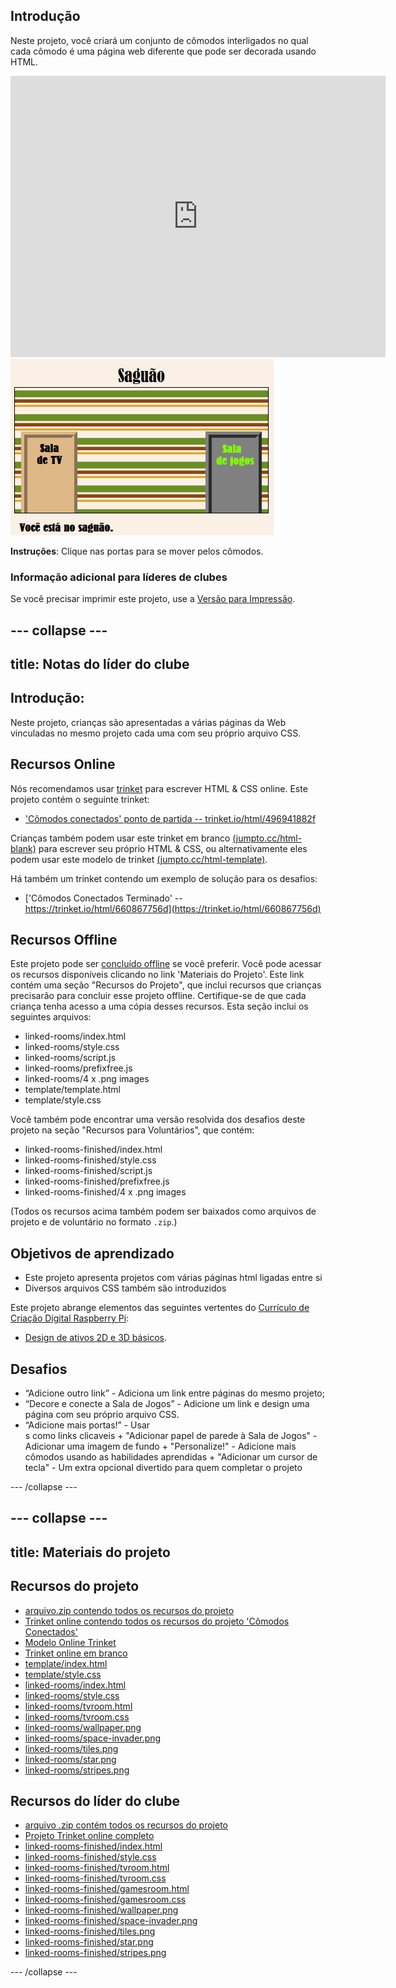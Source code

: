 ## Introdução

Neste projeto, você criará um conjunto de cômodos interligados no qual cada cômodo é uma página web diferente que pode ser decorada usando HTML.

<div class="trinket">
  <iframe src="https://trinket.io/embed/html/660867756d?outputOnly=true&start=result" width="600" height="450" frameborder="0" marginwidth="0" marginheight="0" allowfullscreen>
  </iframe>
  <img src="images/rooms-hall-finished.png">
</div>

**Instruções**: Clique nas portas para se mover pelos cômodos.

### Informação adicional para líderes de clubes

Se você precisar imprimir este projeto, use a [Versão para Impressão](https://projects.raspberrypi.org/pt-BR/projects/linked-rooms/print).

--- collapse ---
---
title: Notas do líder do clube
---

## Introdução:

Neste projeto, crianças são apresentadas a várias páginas da Web vinculadas no mesmo projeto cada uma com seu próprio arquivo CSS.

## Recursos Online

Nós recomendamos usar [trinket](https://trinket.io/) para escrever HTML & CSS online. Este projeto contém o seguinte trinket:

* ['Cômodos conectados' ponto de partida -- trinket.io/html/496941882f](https://trinket.io/html/496941882f)

Crianças também podem usar este trinket em branco [(jumpto.cc/html-blank)](http://jumpto.cc/html-blank) para escrever seu próprio HTML & CSS, ou alternativamente eles podem usar este modelo de trinket [(jumpto.cc/html-template)](http://jumpto.cc/html-template).

Há também um trinket contendo um exemplo de solução para os desafios:

* ['Cômodos Conectados Terminado' -- https://trinket.io/html/660867756d](https://trinket.io/html/660867756d)

## Recursos Offline

Este projeto pode ser [concluído offline](https://www.codeclubprojects.org/en-GB/resources/webdev-working-offline/) se você preferir. Você pode acessar os recursos disponíveis clicando no link 'Materiais do Projeto'. Este link contém uma seção "Recursos do Projeto", que inclui recursos que crianças precisarão para concluir esse projeto offline. Certifique-se de que cada criança tenha acesso a uma cópia desses recursos. Esta seção inclui os seguintes arquivos:

* linked-rooms/index.html
* linked-rooms/style.css
* linked-rooms/script.js
* linked-rooms/prefixfree.js
* linked-rooms/4 x .png images
* template/template.html
* template/style.css

Você também pode encontrar uma versão resolvida dos desafios deste projeto na seção "Recursos para Voluntários", que contém:

* linked-rooms-finished/index.html
* linked-rooms-finished/style.css
* linked-rooms-finished/script.js
* linked-rooms-finished/prefixfree.js
* linked-rooms-finished/4 x .png images

(Todos os recursos acima também podem ser baixados como arquivos de projeto e de voluntário no formato `.zip`.)

## Objetivos de aprendizado

* Este projeto apresenta projetos com várias páginas html ligadas entre si
* Diversos arquivos CSS também são introduzidos

Este projeto abrange elementos das seguintes vertentes do [Currículo de Criação Digital Raspberry Pi](http://rpf.io/curriculum):

* [Design de ativos 2D e 3D básicos](https://www.raspberrypi.org/curriculum/design/creator).

## Desafios

* “Adicione outro link” - Adiciona um link entre páginas do mesmo projeto;
* “Decore e conecte a Sala de Jogos” - Adicione um link e design uma página com seu próprio arquivo CSS. 
* “Adicione mais portas!” - Usar <div>s como links clicaveis + "Adicionar papel de parede à Sala de Jogos" - Adicionar uma imagem de fundo + "Personalize!" - Adicione mais cômodos usando as habilidades aprendidas + "Adicionar um cursor de tecla" - Um extra opcional divertido para quem completar o projeto

--- /collapse ---

--- collapse ---
---
title: Materiais do projeto
---
## Recursos do projeto

* [arquivo.zip contendo todos os recursos do projeto](resources/rooms-project-resources.zip)
* [Trinket online contendo todos os recursos do projeto 'Cômodos Conectados'](https://trinket.io/html/496941882f)
* [Modelo Online Trinket](http://jumpto.cc/trinket-template)
* [Trinket online em branco](http://jumpto.cc/trinket-blank)
* [template/index.html](resources/template-index.html)
* [template/style.css](resources/template-style.css)
* [linked-rooms/index.html](resources/linked-rooms-index.html)
* [linked-rooms/style.css](resources/linked-rooms-style.css)
* [linked-rooms/tvroom.html](resources/linked-rooms-tvroom.html)
* [linked-rooms/tvroom.css](resources/linked-rooms-tvroom.css)
* [linked-rooms/wallpaper.png](resources/linked-rooms-wallpaper.png)
* [linked-rooms/space-invader.png](resources/linked-rooms-space-invader.png)
* [linked-rooms/tiles.png](resources/linked-rooms-tiles.png)
* [linked-rooms/star.png](resources/linked-rooms-star.png)
* [linked-rooms/stripes.png](resources/linked-rooms-stripes.png)

## Recursos do líder do clube

* [arquivo .zip contém todos os recursos do projeto](resources/rooms-volunteer-resources.zip)
* [Projeto Trinket online completo](https://trinket.io/html/660867756d)
* [linked-rooms-finished/index.html](resources/linked-rooms-finished-index.html)
* [linked-rooms-finished/style.css](resources/linked-rooms-finished-style.css)
* [linked-rooms-finished/tvroom.html](resources/linked-rooms-finished-tvroom.html)
* [linked-rooms-finished/tvroom.css](resources/linked-rooms-finished-tvroom.css)
* [linked-rooms-finished/gamesroom.html](resources/linked-rooms-finished-gamesroom.html)
* [linked-rooms-finished/gamesroom.css](resources/linked-rooms-finished-gamesroom.css)
* [linked-rooms-finished/wallpaper.png](resources/linked-rooms-finished-wallpaper.png)
* [linked-rooms-finished/space-invader.png](resources/linked-rooms-finished-space-invader.png)
* [linked-rooms-finished/tiles.png](resources/linked-rooms-finished-tiles.png)
* [linked-rooms-finished/star.png](resources/linked-rooms-finished-star.png)
* [linked-rooms-finished/stripes.png](resources/linked-rooms-finished-stripes.png)

--- /collapse ---
